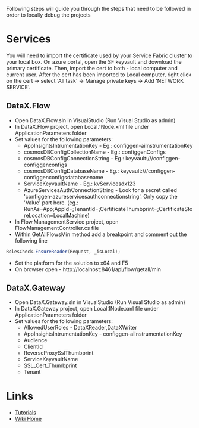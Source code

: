 Following steps will guide you through the steps that need to be followed in order to locally debug the projects

# Services
You will need to import the certificate used by your Service Fabric cluster to your local box. On azure portal, open the SF keyvault and download the primary certificate. Then, import the cert to both - local computer and current user. After the cert has been imported to Local computer, right click on the cert -> select 'All task' -> Manage private keys -> Add 'NETWORK SERVICE'.

## DataX.Flow
* Open DataX.Flow.sln in VisualStudio (Run Visual Studio as admin)
* In DataX.Flow project, open Local.1Node.xml file under ApplicationParameters folder
* Set values for the following parameters:
  * AppInsightsIntrumentationKey - Eg.: configgen-aiInstrumentationKey
  * cosmosDBConfigCollectionName - Eg.: configgenConfigs
  * cosmosDBConfigConnectionString - Eg.: keyvault://<your services keyvault name>/configgen-configgenconfigs
  * cosmosDBConfigDatabaseName - Eg.: keyvault://<your services keyvault name>/configgen-configgenconfigsdatabasename
  * ServiceKeyvaultName - Eg.: kvServicesdx123
  * AzureServicesAuthConnectionString - Look for a secret called 'configgen-azureservicesauthconnectionstring'. Only copy the 'Value' part here. (eg.: RunAs=App;AppId=<some GUID>;TenantId=<some GUID>;CertificateThumbprint=<Cert Thumbprint>;CertificateStoreLocation=LocalMachine)
* In Flow.ManagementService project, open FlowManagementController.cs file
* Within GetAllFlowsMin method add a breakpoint and comment out the following line
```C#
RolesCheck.EnsureReader(Request, _isLocal);
```
* Set the platform for the solution to x64 and F5
* On browser open - http://localhost:8461/api/flow/getall/min

## DataX.Gateway
* Open DataX.Gateway.sln in VisualStudio (Run Visual Studio as admin)
* In DataX.Gateway project, open Local.1Node.xml file under ApplicationParameters folder
* Set values for the following parameters:
  * AllowedUserRoles - DataXReader,DataXWriter
  * AppInsightsIntrumentationKey - configgen-aiInstrumentationKey
  * Audience
  * ClientId
  * ReverseProxySslThumbprint
  * ServiceKeyvaultName
  * SSL_Cert_Thumbprint
  * Tenant

# Links
* [Tutorials](Tutorials)
* [Wiki Home](Home) 
